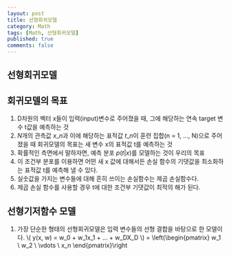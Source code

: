 ```yaml
---
layout: post
title: 선형회귀모델
category: Math
tags: [Math, 선형회귀모델]
published: true
comments: false
---
```


선형회귀모델
---

## 회귀모델의 목표
1. D차원의 벡터 x들이 입력(input)변수로 주어졌을 때, 그에 해당하는 연속 target 변수 t값을 예측하는 것
2. $N$개의 관측값 ${x\_n}$과 이에 해당하는 표적값 ${t\_n}$이 훈련 집합(n = 1, ..., N)으로 주어졌을 때 회귀모델의 목표는 새 변수 x의 표적값 t를 예측하는 것
3. 확률적인 측면에서 말하자면, 예측 분포 $p(t|x)$를 모델하는 것이 우리의 목표
4. 이 조건부 분포를 이용하면 어떤 새 x 값에 대해서든 손실 함수의 기댓값을 최소화하는 표적값 t를 예측해 낼 수 있다.
5. 실숫값을 가지는 변수들에 대해 흔히 쓰이는 손실함수는 제곱 손실함수다.
6. 제곱 손실 함수를 사용할 경우 t에 대한 조건부 기댓값이 최적의 해가 된다.

## 선형기저함수 모델
1. 가장 단순한 형태의 선형회귀모델은 입력 변수들의 선형 결합을 바탕으로 한 모델이다.
\\( y(x, w) = w\_0 + w\_1x\_1 + ... + w\_DX\_D \\) = \left(\begin{pmatrix} w\_1 \\ w\_2 \\ \vdots \\ x\_n \end{pmatrix}\right




